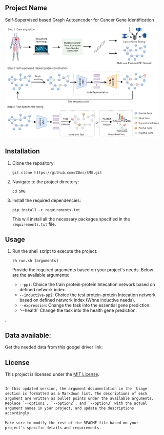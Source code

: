 

## Project Name

Self-Supervised based Graph Autoencoder for Cancer Gene Identification

![Figure](figure/figure1.png)

## Installation

1. Clone the repository:

   ```shell
   git clone https://github.com/C0nc/SMG.git
   ```

2. Navigate to the project directory:

   ```shell
   cd SMG
   ```

3. Install the required dependencies:

   ```shell
   pip install -r requirements.txt
   ```

   This will install all the necessary packages specified in the `requirements.txt` file.

## Usage

1. Run the shell script to execute the project:

   ```shell
   sh run.sh [arguments]
   ```

   Provide the required arguments based on your project's needs. Below are the available arguments:

   - `--ppi`: Choice the train protein-protein Intecation network based on defined network index.
   - `--inductive-ppi`: Choice the test protein-protein Intecation network based on defined network index (Whne inductive needs).
   - `--expression`: Change the task into the essential gene prediction.
   - '--health' Change the task into the health gene prediction.

.

## Data available:

Get the needed data from this googel driver link:



## License

This project is licensed under the [MIT License](LICENSE).
```

In this updated version, the argument documentation in the `Usage` section is formatted as a Markdown list. The descriptions of each argument are written as bullet points under the available arguments. Replace `--option1`, `--option2`, and `--option3` with the actual argument names in your project, and update the descriptions accordingly.

Make sure to modify the rest of the README file based on your project's specific details and requirements.
